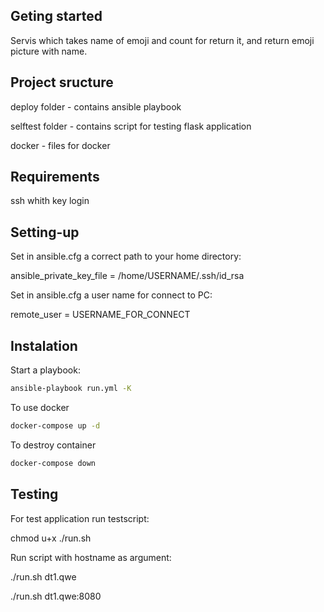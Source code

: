 ## Geting started
Servis which takes name of emoji and count for return it,
and return emoji picture with name.

## Project sructure
deploy folder - contains ansible playbook

selftest folder - contains script for testing flask application

docker - files for docker

## Requirements
ssh whith key login

## Setting-up
Set in ansible.cfg a correct path to your home directory: 

ansible_private_key_file = /home/USERNAME/.ssh/id_rsa

Set in ansible.cfg a user name for connect to PC:

remote_user = USERNAME_FOR_CONNECT 

## Instalation
Start a playbook:
```sh
ansible-playbook run.yml -K
```
To use docker
```sh
docker-compose up -d
```
To destroy container
```sh
docker-compose down
```

## Testing
For test application run testscript:

chmod u+x ./run.sh

Run script with hostname as argument:

./run.sh dt1.qwe

./run.sh dt1.qwe:8080
